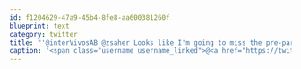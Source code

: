```yaml
---
id: f1204629-47a9-45b4-8fe8-aa600381260f
blueprint: text
category: twitter
title: "'@interVivosAB @zsaher Looks like I'm going to miss the pre-party, see you guys at @TEDxEdmonton tomorrow!"
caption: '<span class="username username_linked">@<a href="https://twitter.com/interVivosAB" title="interVivos">interVivosAB</a></span> @zsaher Looks like I''m going to miss the pre-party, see you guys at <span class="username username_linked">@<a href="https://twitter.com/TEDxEdmonton" title="TEDxEdmonton">TEDxEdmonton</a></span> tomorrow!'
---
```

